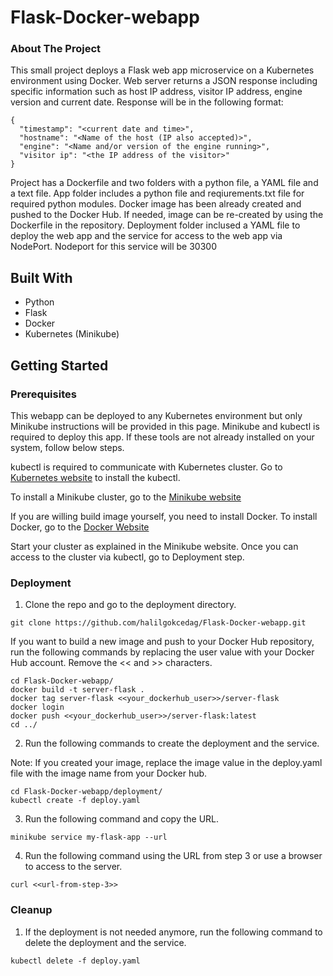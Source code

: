 # Flask-Docker-webapp

### About The Project

This small project deploys a Flask web app microservice on a Kubernetes environment using Docker. Web server returns a JSON response including specific information such as host IP address, visitor IP address, engine version and current date. Response will be in the following format:
```
{
  "timestamp": "<current date and time>",
  "hostname": "<Name of the host (IP also accepted)>",
  "engine": "<Name and/or version of the engine running>",
  "visitor ip": "<the IP address of the visitor>"
}
```

Project has a Dockerfile and two folders with a python file, a YAML file and a text file. App folder includes a python file and reqiurements.txt file for required python modules. Docker image has been already created and pushed to the Docker Hub. If needed, image can be re-created by using the Dockerfile in the repository. Deployment folder inclused a YAML file to deploy the web app and the service for access to the web app via NodePort. Nodeport for this service will be 30300

## Built With

* Python
* Flask
* Docker
* Kubernetes (Minikube)

## Getting Started

### Prerequisites

This webapp can be deployed to any Kubernetes environment but only Minikube instructions will be provided in this page. Minikube and kubectl is required to deploy this app. If these tools are not already installed on your system, follow below steps. 

kubectl is required to communicate with Kubernetes cluster. Go to [Kubernetes website](https://kubernetes.io/docs/tasks/tools/) to install the kubectl.

To install a Minikube cluster, go to the [Minikube website](https://minikube.sigs.k8s.io/docs/start/)

If you are willing build image yourself, you need to install Docker. To install Docker, go to the [Docker Website](https://docs.docker.com/get-docker/)

Start your cluster as explained in the Minikube website. Once you can access to the cluster via kubectl, go to Deployment step.

### Deployment

1. Clone the repo and go to the deployment directory.

```
git clone https://github.com/halilgokcedag/Flask-Docker-webapp.git
```

If you want to build a new image and push to your Docker Hub repository, run the following commands by replacing the user value with your Docker Hub account. Remove the << and >> characters.

```
cd Flask-Docker-webapp/
docker build -t server-flask .
docker tag server-flask <<your_dockerhub_user>>/server-flask
docker login
docker push <<your_dockerhub_user>>/server-flask:latest
cd ../
```

2. Run the following commands to create the deployment and the service.

Note: If you created your image, replace the image value in the deploy.yaml file with the image name from your Docker hub.

```
cd Flask-Docker-webapp/deployment/
kubectl create -f deploy.yaml
```

3. Run the following command and copy the URL.

```
minikube service my-flask-app --url
```

4. Run the following command using the URL from step 3 or use a browser to access to the server.

```
curl <<url-from-step-3>>
```


### Cleanup
1. If the deployment is not needed anymore, run the following command to delete the deployment and the service.

```
kubectl delete -f deploy.yaml
```

